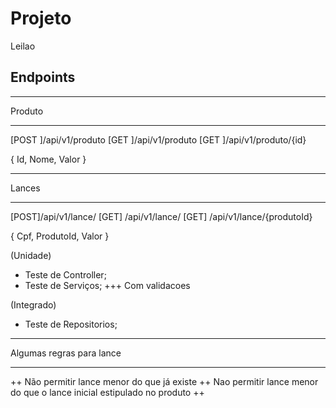 # Projeto
 
Leilao

## Endpoints

********************************
Produto
********************************

[POST ]/api/v1/produto
[GET ]/api/v1/produto
[GET ]/api/v1/produto/{id}

{
	Id,
	Nome,
	Valor
}

********************************
Lances
********************************

[POST]/api/v1/lance/
[GET] /api/v1/lance/
[GET] /api/v1/lance/{produtoId}

{
	Cpf,
	ProdutoId,
	Valor
}

(Unidade)
+ Teste de Controller;
+ Teste de Serviços;
+++ Com validacoes

(Integrado)
+ Teste de Repositorios;

***********************************
Algumas regras para lance
***********************************

++ Não permitir lance menor do que já existe
++ Nao permitir lance menor do que o lance inicial estipulado no produto
++ 